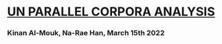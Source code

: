 # [UN PARALLEL CORPORA ANALYSIS](https://github.com/Data-Science-for-Linguists-2022/UN-Parallel-Corpora-Analysis)
### Kinan Al-Mouk, Na-Rae Han, March 15th 2022
### 

